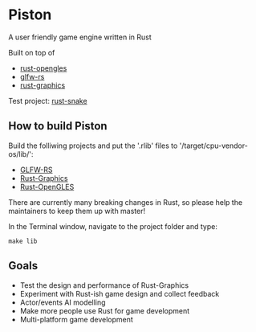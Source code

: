 Piston
======

A user friendly game engine written in Rust

Built on top of
* [rust-opengles](https://github.com/bvssvni/rust-opengles)
* [glfw-rs](https://github.com/bvssvni/glfw-rs)
* [rust-graphics](https://github.com/bvssvni/rust-graphics)

Test project: [rust-snake](https://github.com/bvssvni/rust-snake)

## How to build Piston

Build the folliwing projects and put the '.rlib' files to '/target/cpu-vendor-os/lib/':

* [GLFW-RS](https://github.com/bjz/glfw-rs)
* [Rust-Graphics](https://github.com/bvssvni/rust-graphics)
* [Rust-OpenGLES](https://github.com/mozilla-servo/rust-opengles)

There are currently many breaking changes in Rust, so please help the maintainers to keep them up with master!  

In the Terminal window, navigate to the project folder and type:

```
make lib
```

## Goals

* Test the design and performance of Rust-Graphics
* Experiment with Rust-ish game design and collect feedback
* Actor/events AI modelling
* Make more people use Rust for game development
* Multi-platform game development
